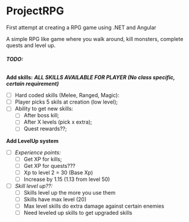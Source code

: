 # ProjectRPG
First attempt at creating a RPG game using .NET and Angular

A simple RPG like game where you walk around, kill monsters, complete quests and level up.

###### **TODO:**

**Add skills:**
_**ALL SKILLS AVAILABLE FOR PLAYER (No class specific, certain requirement)**_
* [ ] Hard coded skills (Melee, Ranged, Magic):
* [ ] Player picks 5 skils at creation (low level);
* [ ] Ability to get new skills:
  * [ ] After boss kill;
  * [ ] After X levels (pick x extra);
  * [ ] Quest rewards??;

**Add LevelUp system**
* [ ] _Experience points:_
  * [ ] Get XP for kills;
  * [ ] Get XP for quests???
  * [ ] Xp to level 2 = 30 (Base Xp)
  * [ ] Increase by 1.15 (1.13 from level 50)
* [ ] _Skill level up??:_
  * [ ] Skills level up the more you use them
  * [ ] Skills have max level (20)
  * [ ] Max level skills do extra damage against certain enemies
  * [ ] Need leveled up skills to get upgraded skills

